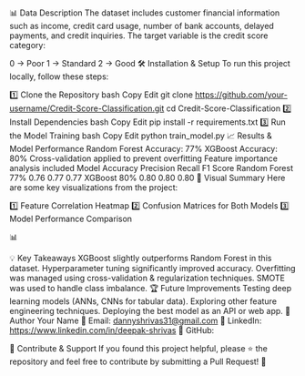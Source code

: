 📊 Data Description
The dataset includes customer financial information such as income, credit card usage, number of bank accounts, delayed payments, and credit inquiries. The target variable is the credit score category:

0 → Poor
1 → Standard
2 → Good
🛠 Installation & Setup
To run this project locally, follow these steps:

1️⃣ Clone the Repository
bash
Copy
Edit
git clone https://github.com/your-username/Credit-Score-Classification.git
cd Credit-Score-Classification
2️⃣ Install Dependencies
bash
Copy
Edit
pip install -r requirements.txt
3️⃣ Run the Model Training
bash
Copy
Edit
python train_model.py
📈 Results & Model Performance
Random Forest Accuracy: 77%
XGBoost Accuracy: 80%
Cross-validation applied to prevent overfitting
Feature importance analysis included
Model	Accuracy	Precision	Recall	F1 Score
Random Forest	77%	0.76	0.77	0.77
XGBoost	80%	0.80	0.80	0.80
📌 Visual Summary
Here are some key visualizations from the project:

1️⃣ Feature Correlation Heatmap
2️⃣ Confusion Matrices for Both Models
3️⃣ Model Performance Comparison

📊

💡 Key Takeaways
XGBoost slightly outperforms Random Forest in this dataset.
Hyperparameter tuning significantly improved accuracy.
Overfitting was managed using cross-validation & regularization techniques.
SMOTE was used to handle class imbalance.
🏆 Future Improvements
Testing deep learning models (ANNs, CNNs for tabular data).
Exploring other feature engineering techniques.
Deploying the best model as an API or web app.
📝 Author
Your Name
📧 Email: dannyshrivas31@gmail.com
🔗 LinkedIn: https://www.linkedin.com/in/deepak-shrivas
🐙 GitHub:

🌟 Contribute & Support
If you found this project helpful, please ⭐ the repository and feel free to contribute by submitting a Pull Request! 🚀
